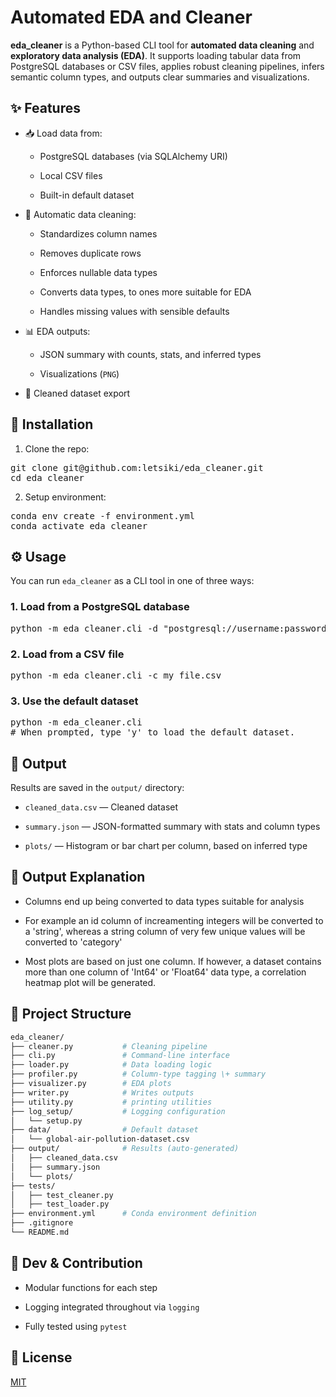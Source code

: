 # **Automated EDA and Cleaner**

**eda\_cleaner** is a Python-based CLI tool for **automated data cleaning** and **exploratory data analysis (EDA)**. It supports loading tabular data from PostgreSQL databases or CSV files, applies robust cleaning pipelines, infers semantic column types, and outputs clear summaries and visualizations.

## **✨ Features**

* 📥 Load data from:

  * PostgreSQL databases (via SQLAlchemy URI)

  * Local CSV files

  * Built-in default dataset

* 🧹 Automatic data cleaning:

  * Standardizes column names

  * Removes duplicate rows

  * Enforces nullable data types

  * Converts data types, to ones more suitable for EDA

  * Handles missing values with sensible defaults

* 📊 EDA outputs:

  * JSON summary with counts, stats, and inferred types

  * Visualizations (`PNG`)

* 📝 Cleaned dataset export

## **🚀 Installation**

1. Clone the repo:

<pre>git clone git@github.com:letsiki/eda_cleaner.git
cd eda_cleaner</pre>

2. Setup environment:

<pre>conda env create -f environment.yml
conda activate eda_cleaner</pre>

## **⚙️ Usage**

You can run `eda_cleaner` as a CLI tool in one of three ways:

### **1\. Load from a PostgreSQL database**

<pre>python -m eda_cleaner.cli -d "postgresql://username:password@localhost:5432/dbname"</pre>

### **2\. Load from a CSV file**

<pre>python -m eda_cleaner.cli -c my_file.csv</pre>

### **3\. Use the default dataset**

<pre>python -m eda_cleaner.cli
# When prompted, type 'y' to load the default dataset.</pre>

## **📂 Output**

Results are saved in the `output/` directory:

* `cleaned_data.csv` — Cleaned dataset

* `summary.json` — JSON-formatted summary with stats and column types

* `plots/` — Histogram or bar chart per column, based on inferred type

## **📖 Output Explanation**

* Columns end up being converted to data types suitable for analysis

* For example an id column of increamenting integers will be converted to a 'string', whereas a string column of very few unique values will be
converted to 'category'

* Most plots are based on just one column. If however, a dataset contains more than one column of 'Int64' or 'Float64' data type, a correlation heatmap plot will be generated.

## **🧠 Project Structure**

``` bash
eda_cleaner/  
├── cleaner.py           # Cleaning pipeline  
├── cli.py               # Command-line interface  
├── loader.py            # Data loading logic  
├── profiler.py          # Column-type tagging \+ summary  
├── visualizer.py        # EDA plots  
├── writer.py            # Writes outputs  
├── utility.py           # printing utilities  
├── log_setup/           # Logging configuration  
│   └── setup.py
├── data/                # Default dataset  
│   └── global-air-pollution-dataset.csv  
├── output/              # Results (auto-generated)  
│   ├── cleaned_data.csv  
│   ├── summary.json  
│   └── plots/  
├── tests/  
│   ├── test_cleaner.py  
│   ├── test_loader.py  
├── environment.yml      # Conda environment definition  
├── .gitignore  
└── README.md
```

## **🔧 Dev & Contribution**

* Modular functions for each step

* Logging integrated throughout via `logging`

* Fully tested using `pytest`

## **📜 License**

[MIT](https://github.com/letsiki/eda_cleaner/blob/main/LICENSE)
